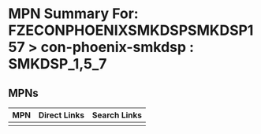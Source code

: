 



# MPN Summary For: FZECONPHOENIXSMKDSPSMKDSP157 > con-phoenix-smkdsp : SMKDSP_1,5_7

## MPNs
  

|MPN|Direct Links|Search Links|
| :--- | :--- | :--- |
||||
